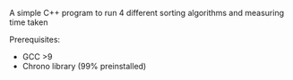 A simple C++ program to run 4 different sorting algorithms and measuring time taken  

Prerequisites:
* GCC >9
* Chrono library (99% preinstalled)
